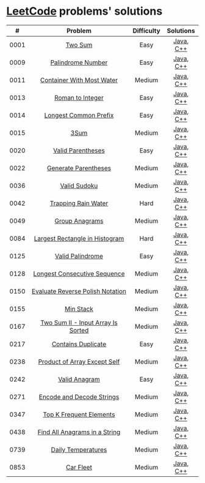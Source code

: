 # [LeetCode](https://leetcode.com/) problems' solutions

| #    | Problem                                                                                                           | Difficulty | Solutions                                                                                                                                                                                              |
| :--: | :---------------------------------------------------------------------------------------------------------------: | :--------: | :----------------------------------------------------------------------------------------------------------------------------------------------------------------------------------------------------: |
| 0001 | [Two Sum](https://leetcode.com/problems/two-sum/description/)                                                     | Easy       | [Java](https://github.com/sysfutex/leetcode/tree/main/java/0001-two-sum), [C++](https://github.com/sysfutex/leetcode/tree/main/c%2B%2B/0001-two-sum)                                                   |
| 0009 | [Palindrome Number](https://leetcode.com/problems/palindrome-number/description/)                                 | Easy       | [Java](https://github.com/sysfutex/leetcode/tree/main/java/0009-palindrome-number), [C++](https://github.com/sysfutex/leetcode/tree/main/c%2B%2B/0009-palindrome-number)                               |
| 0011 | [Container With Most Water](https://leetcode.com/problems/container-with-most-water/description/)                 | Medium     | [Java](https://github.com/sysfutex/leetcode/tree/main/java/0011-container-with-most-water), [C++](https://github.com/sysfutex/leetcode/tree/main/c%2B%2B/0011-container-with-most-water)               |
| 0013 | [Roman to Integer](https://leetcode.com/problems/roman-to-integer/description/)                                   | Easy       | [Java](https://github.com/sysfutex/leetcode/tree/main/java/0013-roman-to-integer), [C++](https://github.com/sysfutex/leetcode/tree/main/c%2B%2B/0013-roman-to-integer)                                 |
| 0014 | [Longest Common Prefix](https://leetcode.com/problems/longest-common-prefix/description/)                         | Easy       | [Java](https://github.com/sysfutex/leetcode/tree/main/java/0014-longest-common-prefix), [C++](https://github.com/sysfutex/leetcode/tree/main/c%2B%2B/0014-longest-common-prefix)                       |
| 0015 | [3Sum](https://leetcode.com/problems/3sum/description/)                                                           | Medium     | [Java](https://github.com/sysfutex/leetcode/tree/main/java/0015-3sum), [C++](https://github.com/sysfutex/leetcode/tree/main/c%2B%2B/0015-3sum)                                                         |
| 0020 | [Valid Parentheses](https://leetcode.com/problems/valid-parentheses/description/)                                 | Easy       | [Java](https://github.com/sysfutex/leetcode/tree/main/java/0020-valid-parentheses), [C++](https://github.com/sysfutex/leetcode/tree/main/c%2B%2B/0020-valid-parentheses)                               |
| 0022 | [Generate Parentheses](https://leetcode.com/problems/generate-parentheses/description/)                           | Medium     | [Java](https://github.com/sysfutex/leetcode/tree/main/java/0022-generate-parentheses), [C++](https://github.com/sysfutex/leetcode/tree/main/c%2B%2B/0022-generate-parentheses)                         |
| 0036 | [Valid Sudoku](https://leetcode.com/problems/valid-sudoku/description/)                                           | Medium     | [Java](https://github.com/sysfutex/leetcode/tree/main/java/0036-valid-sudoku), [C++](https://github.com/sysfutex/leetcode/tree/main/c%2B%2B/0036-valid-sudoku)                                         |
| 0042 | [Trapping Rain Water](https://leetcode.com/problems/trapping-rain-water/description/)                             | Hard       | [Java](https://github.com/sysfutex/leetcode/tree/main/java/0042-trapping-rain-water), [C++](https://github.com/sysfutex/leetcode/tree/main/c%2B%2B/0042-trapping-rain-water)                           |
| 0049 | [Group Anagrams](https://leetcode.com/problems/group-anagrams/description/)                                       | Medium     | [Java](https://github.com/sysfutex/leetcode/tree/main/java/0049-group-anagrams), [C++](https://github.com/sysfutex/leetcode/tree/main/c%2B%2B/0049-group-anagrams)                                     |
| 0084 | [Largest Rectangle in Histogram](https://leetcode.com/problems/largest-rectangle-in-histogram/description/)       | Hard       | [Java](https://github.com/sysfutex/leetcode/tree/main/java/0084-largest-rectangle-in-histogram), [C++](https://github.com/sysfutex/leetcode/tree/main/c%2B%2B/0084-largest-rectangle-in-histogram)     |
| 0125 | [Valid Palindrome](https://leetcode.com/problems/valid-palindrome/description/)                                   | Easy       | [Java](https://github.com/sysfutex/leetcode/tree/main/java/0125-valid-palindrome), [C++](https://github.com/sysfutex/leetcode/tree/main/c%2B%2B/0125-valid-palindrome)                                 |
| 0128 | [Longest Consecutive Sequence](https://leetcode.com/problems/longest-consecutive-sequence/description/)           | Medium     | [Java](https://github.com/sysfutex/leetcode/tree/main/java/0128-longest-consecutive-sequence), [C++](https://github.com/sysfutex/leetcode/tree/main/c%2B%2B/0128-longest-consecutive-sequence)         |
| 0150 | [Evaluate Reverse Polish Notation](https://leetcode.com/problems/evaluate-reverse-polish-notation/description/)   | Medium     | [Java](https://github.com/sysfutex/leetcode/tree/main/java/0150-evaluate-reverse-polish-notation), [C++](https://github.com/sysfutex/leetcode/tree/main/c%2B%2B/0150-evaluate-reverse-polish-notation) |
| 0155 | [Min Stack](https://leetcode.com/problems/min-stack/description/)                                                 | Medium     | [Java](https://github.com/sysfutex/leetcode/tree/main/java/0155-min-stack), [C++](https://github.com/sysfutex/leetcode/tree/main/c%2B%2B/0155-min-stack)                                               |
| 0167 | [Two Sum II - Input Array Is Sorted](https://leetcode.com/problems/two-sum-ii-input-array-is-sorted/description/) | Medium     | [Java](https://github.com/sysfutex/leetcode/tree/main/java/0167-two-sum-ii-input-array-is-sorted), [C++](https://github.com/sysfutex/leetcode/tree/main/c%2B%2B/0167-two-sum-ii-input-array-is-sorted) |
| 0217 | [Contains Duplicate](https://leetcode.com/problems/contains-duplicate/description/)                               | Easy       | [Java](https://github.com/sysfutex/leetcode/tree/main/java/0217-contains-duplicate), [C++](https://github.com/sysfutex/leetcode/tree/main/c%2B%2B/0217-contains-duplicate)                             |
| 0238 | [Product of Array Except Self](https://leetcode.com/problems/product-of-array-except-self/description/)           | Medium     | [Java](https://github.com/sysfutex/leetcode/tree/main/java/0238-product-of-array-except-self), [C++](https://github.com/sysfutex/leetcode/tree/main/c%2B%2B/0238-product-of-array-except-self)         |
| 0242 | [Valid Anagram](https://leetcode.com/problems/valid-anagram/description/)                                         | Easy       | [Java](https://github.com/sysfutex/leetcode/tree/main/java/0242-valid-anagram), [C++](https://github.com/sysfutex/leetcode/tree/main/c%2B%2B/0242-valid-anagram)                                       |
| 0271 | [Encode and Decode Strings](https://leetcode.com/problems/encode-and-decode-strings/description/)                 | Medium     | [Java](https://github.com/sysfutex/leetcode/tree/main/java/0271-encode-and-decode-strings), [C++](https://github.com/sysfutex/leetcode/tree/main/c%2B%2B/0271-encode-and-decode-strings)               |
| 0347 | [Top K Frequent Elements](https://leetcode.com/problems/top-k-frequent-elements/description/)                     | Medium     | [Java](https://github.com/sysfutex/leetcode/tree/main/java/0347-top-k-frequent-elements), [C++](https://github.com/sysfutex/leetcode/tree/main/c%2B%2B/0347-top-k-frequent-elements)                   |
| 0438 | [Find All Anagrams in a String](https://leetcode.com/problems/find-all-anagrams-in-a-string/description/)         | Medium     | [Java](https://github.com/sysfutex/leetcode/tree/main/java/0438-find-all-anagrams-in-a-string), [C++](https://github.com/sysfutex/leetcode/tree/main/c%2B%2B/0438-find-all-anagrams-in-a-string)       |
| 0739 | [Daily Temperatures](https://leetcode.com/problems/daily-temperatures/description/)                               | Medium     | [Java](https://github.com/sysfutex/leetcode/tree/main/java/0739-daily-temperatures), [C++](https://github.com/sysfutex/leetcode/tree/main/c%2B%2B/0739-daily-temperatures)                             |
| 0853 | [Car Fleet](https://leetcode.com/problems/car-fleet/description/)                                                 | Medium     | [Java](https://github.com/sysfutex/leetcode/tree/main/java/0853-car-fleet), [C++](https://github.com/sysfutex/leetcode/tree/main/c%2B%2B/0853-car-fleet)                                               |
